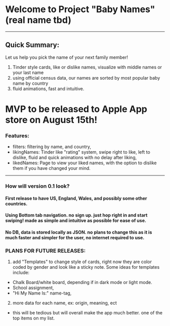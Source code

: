 # Welcome to Project "Baby Names"(real name tbd)

---

## Quick Summary:
Let us help you pick the name of your next family member!

1. Tinder style cards, like or dislike names, visualize with middle names or your last name
2. using official census data, our names are sorted by most popular baby name by country
3. fluid animations, fast and intuitive.

# MVP to be released to Apple App store on August 15th!
### Features: 
- filters: filtering by name, and country,
- likingNames: Tinder like "rating" system, swipe right to like, left to dislike, fluid and quick animations with no delay after liking,
- likedNames: Page to view your liked names, with the option to dislike them if you have changed your mind.

---

### How will version 0.1 look?

#### First release to have US, England, Wales, and possibly some other countries.

#### Using Bottom tab navigation. no sign up. just hop right in and start swiping! made as simple and intuitive as possible for ease of use. 

#### No DB, data is stored locally as JSON. no plans to change this as it is much faster and simpler for the user, no internet required to use.

### PLANS FOR FUTURE RELEASES: 

1. add "Templates" to change style of cards, right now they are color coded by gender and look like a sticky note. 
Some ideas for templates include: 
 - Chalk Board/white board, depending if in dark mode or light mode.
 - School assignment,
  - "Hi My Name Is:" name-tag,

2. more data for each name, ex: origin, meaning, ect
- this will be tedious but will overall make the app much better. one of the top items on my list. 
